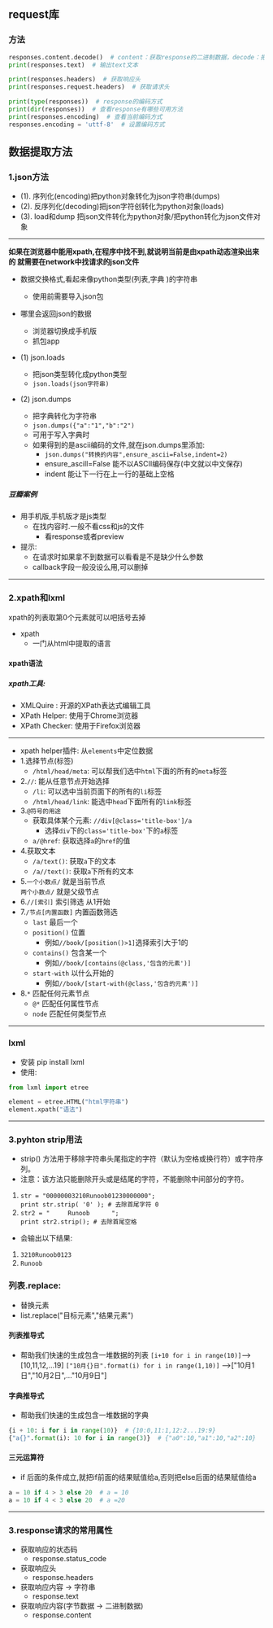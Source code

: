 ## request库

### 方法

```python
responses.content.decode()  # content：获取response的二进制数据，decode：把二进制数据编码
print(responses.text)  # 输出text文本

print(responses.headers)  # 获取响应头
print(responses.request.headers)  # 获取请求头

print(type(responses))  # response的编码方式
print(dir(responses))  # 查看response有哪些可用方法
print(responses.encoding)  # 查看当前编码方式
responses.encoding = 'uttf-8'  # 设置编码方式
```



## 数据提取方法

### 1.json方法

- (1). 序列化(encoding)把python对象转化为json字符串(dumps)
- (2). 反序列化(decoding)把json字符创转化为python对象(loads)
- (3). load和dump 把json文件转化为python对象/把python转化为json文件对象

---
**如果在浏览器中能用xpath,在程序中找不到,就说明当前是由xpath动态渲染出来的 就需要在network中找请求的json文件**

- 数据交换格式,看起来像python类型(列表,字典 )的字符串
    - 使用前需要导入json包

- 哪里会返回json的数据
    - 浏览器切换成手机版
    - 抓包app

- (1) json.loads
    - 把json类型转化成python类型
    - `json.loads(json字符串)`

- (2) json.dumps
    - 把字典转化为字符串
    - `json.dumps({"a":"1","b":"2")`
    - 可用于写入字典时
    - 如果得到的是ascii编码的文件,就在json.dumps里添加:
        - `json.dumps("转换的内容",ensure_ascii=False,indent=2)`
        - ensure_ascill=False 能不以ASCII编码保存(中文就以中文保存)
        - indent 能让下一行在上一行的基础上空格

##### 豆瓣案例

- 用手机版,手机版才是js类型
    - 在找内容时.一般不看css和js的文件
        - 看response或者preview
- 提示:
    - 在请求时如果拿不到数据可以看看是不是缺少什么参数
    - callback字段一般没设么用,可以删掉

---

### 2.xpath和lxml

xpath的列表取第0个元素就可以吧括号去掉

- xpath
    - 一门从html中提取的语言

#### xpath语法

##### xpath工具:

- XMLQuire : 开源的XPath表达式编辑工具
- XPath Helper: 使用于Chrome浏览器
- XPath Checker: 使用于Firefox浏览器

---

- xpath helper插件: 从`elements`中定位数据
- 1.选择节点(标签)
    - `/html/head/meta`: 可以帮我们选中`html`下面的所有的`meta`标签
- 2.`//`: 能从任意节点开始选择
    - `/li`: 可以选中当前页面下的所有的`li`标签
    - `/html/head/link`: 能选中`head`下面所有的`link`标签
- 3.`@符号的用途`
    - 获取具体某个元素: `//div[@class='title-box']/a`
        - 选择`div`下的`class='title-box'`下的`a`标签
    - `a/@href`: 获取选择`a`的`href`的值
- 4.获取文本
    - `/a/text()`: 获取`a`下的文本
    - `/a//text()`: 获取`a`下所有的文本
- 5.`一个小数点/`  就是当前节点\
  `两个小数点/`  就是父级节点
- 6.`//[索引]` 索引筛选 从1开始
- 7.`/节点[内置函数]`  内置函数筛选
    - `last`  最后一个
    - `position()`  位置
        - 例如`//book/[position()>1]`选择索引大于1的
    - `contains()` 包含某一个
        - 例如`//book/[contains(@class,'包含的元素')]`
    - `start-with` 以什么开始的
        - 例如`//book/[start-with(@class,'包含的元素')]`
- 8.`*` 匹配任何元素节点
    - `@*` 匹配任何属性节点
    - `node` 匹配任何类型节点

---

### lxml

- 安装 pip install lxml
- 使用:

```python
from lxml import etree

element = etree.HTML("html字符串")
element.xpath("语法")
```

---

### 3.pyhton strip用法

- strip() 方法用于移除字符串头尾指定的字符（默认为空格或换行符）或字符序列。
- 注意：该方法只能删除开头或是结尾的字符，不能删除中间部分的字符。

1. `str = "00000003210Runoob01230000000"; `\
   `print str.strip( '0' ); # 去除首尾字符 0`
2. `str2 = "     Runoob      ";`\
   `print str2.strip(); # 去除首尾空格`

- 会输出以下结果:

1. `3210Runoob0123`
2. `Runoob`

### 列表.replace:

- 替换元素
- list.replace("目标元素","结果元素")

#### 列表推导式

- 帮助我们快速的生成包含一堆数据的列表
  `[i+10 for i in range(10)]`-->[10,11,12,...19]
  `["10月{}日".format(i) for i in range(1,10)]` -->["10月1日","10月2日",..."10月9日"]

  
#### 字典推导式

- 帮助我们快速的生成包含一堆数据的字典

 ```python
{i + 10: i for i in range(10)}  # {10:0,11:1,12:2...19:9}
{"a{}".format(i): 10 for i in range(3)}  # {"a0":10,"a1":10,"a2":10}
 ```

#### 三元运算符

- if 后面的条件成立,就把if前面的结果赋值给a,否则把else后面的结果赋值给a

 ```python
a = 10 if 4 > 3 else 20  # a = 10
a = 10 if 4 < 3 else 20  # a =20
 ```

---

### 3.response请求的常用属性

- 获取响应的状态码
    - response.status_code
- 获取响应头
    - response.headers
- 获取响应内容 -> 字符串
    - response.text
- 获取响应内容(字节数据 -> 二进制数据)
    - response.content

